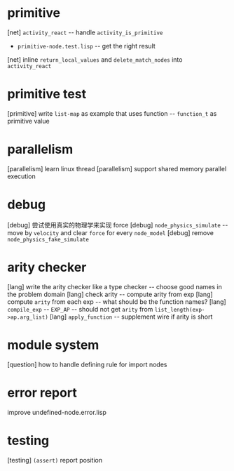 # primitive

[net] `activity_react` -- handle `activity_is_primitive`

- `primitive-node.test.lisp` -- get the right result

[net] inline `return_local_values` and `delete_match_nodes` into `activity_react`

# primitive test

[primitive] write `list-map` as example that uses function -- `function_t` as primitive value

# parallelism

[parallelism] learn linux thread
[parallelism] support shared memory parallel execution

# debug

[debug] 尝试使用真实的物理学来实现 force
[debug] `node_physics_simulate` -- move by `velocity` and clear `force` for every `node_model`
[debug] remove `node_physics_fake_simulate`

# arity checker

[lang] write the arity checker like a type checker -- choose good names in the problem domain
[lang] check arity -- compute arity from exp
[lang] compute `arity` from each exp -- what should be the function names?
[lang] `compile_exp` -- `EXP_AP` -- should not get `arity` from `list_length(exp->ap.arg_list)`
[lang] `apply_function` -- supplement wire if arity is short

# module system

[question] how to handle defining rule for import nodes

# error report

improve undefined-node.error.lisp

# testing

[testing] `(assert)` report position

